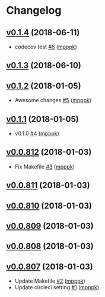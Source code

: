 # Changelog

## [v0.1.4](https://github.com/mpppk/goreleng-test/compare/0.1.2...v0.1.4) (2018-06-11)

* codecov test [#6](https://github.com/mpppk/goreleng-test/pull/6) ([mpppk](https://github.com/mpppk))

## [v0.1.3](https://github.com/mpppk/goreleng-test/compare/0.1.2...v0.1.3) (2018-06-10)


## [v0.1.2](https://github.com/mpppk/goreleng-test/compare/0.1.1...v0.1.2) (2018-01-05)

* Awesome changes [#5](https://github.com/mpppk/goreleng-test/pull/5) ([mpppk](https://github.com/mpppk))

## [v0.1.1](https://github.com/mpppk/goreleng-test/compare/0.0.812...v0.1.1) (2018-01-05)

* v0.1.0 [#4](https://github.com/mpppk/goreleng-test/pull/4) ([mpppk](https://github.com/mpppk))

## [v0.0.812](https://github.com/mpppk/goreleng-test/compare/0.0.811...v0.0.812) (2018-01-03)

* Fix Makefile [#3](https://github.com/mpppk/goreleng-test/pull/3) ([mpppk](https://github.com/mpppk))

## [v0.0.811](https://github.com/mpppk/goreleng-test/compare/0.0.810...v0.0.811) (2018-01-03)


## [v0.0.810](https://github.com/mpppk/goreleng-test/compare/0.0.809...v0.0.810) (2018-01-03)


## [v0.0.809](https://github.com/mpppk/goreleng-test/compare/0.0.808...v0.0.809) (2018-01-03)


## [v0.0.808](https://github.com/mpppk/goreleng-test/compare/0.0.807...v0.0.808) (2018-01-03)


## [v0.0.807](https://github.com/mpppk/goreleng-test/compare/0.0.806...v0.0.807) (2018-01-03)

* Update Makefile [#2](https://github.com/mpppk/goreleng-test/pull/2) ([mpppk](https://github.com/mpppk))
* Update circleci setting [#1](https://github.com/mpppk/goreleng-test/pull/1) ([mpppk](https://github.com/mpppk))
